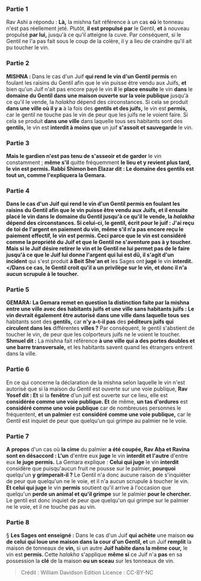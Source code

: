 
### Partie 1
Rav Ashi a répondu : <b>Là,</b> la mishna fait référence à un cas <b>où</b> le tonneau n'est pas réellement jeté. Plutôt, <b>il est propulsé par</b> le Gentil, <b>et</b> à nouveau propulsé <b>par lui,</b> jusqu'à ce qu'il atteigne la cuve. Par conséquent, si le Gentil ne l'a pas fait sous le coup de la colère, il y a lieu de craindre qu'il ait pu toucher le vin.

### Partie 2
<strong>MISHNA : </strong>Dans le cas d'un Juif <b>qui rend le vin d'un Gentil permis</b> en foulant les raisins du Gentil afin que le vin puisse être vendu aux Juifs, <b>et</b> bien qu'un Juif n'ait pas encore payé le vin <b>il</b> le <b>place ensuite</b> le vin <b>dans</b> le <b>domaine du Gentil dans une maison ouverte sur la voie publique</b> jusqu'à ce qu'il le vende, la <i>halakha</i> dépend des circonstances. Si cela se produit <b>dans une ville où il y a</b> à la fois des <b>gentils et des juifs,</b> le vin est <b>permis,</b> car le gentil ne touche pas le vin de peur que les juifs ne le voient faire. Si cela se produit <b>dans une ville</b> dans laquelle tous ses</b> habitants sont des <b>gentils,</b> le vin est <b>interdit à moins que</b> un juif <b>s'assoit et sauvegarde</b> le vin.

### Partie 3
<b>Mais le gardien n'est pas tenu de s'asseoir et de garder</b> le vin constamment ; <b>même s'il</b> quitte fréquemment <b>le lieu <b>et y revient</b> plus tard, le vin est <b>permis. Rabbi Shimon ben Elazar dit :</b> Le <b>domaine des gentils est</b> tout <b>un, </b> comme l'expliquera la Gemara.

### Partie 4
Dans le cas d'un Juif <b>qui rend le vin d'un Gentil permis</b> en foulant les raisins du Gentil afin que le vin puisse être vendu aux Juifs, <b>et il</b> ensuite <b>placé</b> le vin <b>dans</b> le <b>domaine</b> du Gentil jusqu'à ce qu'il le vende, la <i>halakha</i> dépend des circonstances. Si <b>celui-ci,</b> le gentil, <b>écrit pour</b> le juif : <b>J'ai reçu de toi de l'argent</b> en paiement du vin, même s'il n'a pas encore reçu le paiement effectif, le vin est <b>permis.</b> Ceci parce que le vin est considéré comme la propriété du Juif et que le Gentil ne s'aventure pas à y toucher. <b>Mais si le Juif désire retirer</b> le vin <b>et</b> le Gentil <b>ne lui permet pas</b> de le faire <b>jusqu'à ce que</b> le Juif lui <b>donne l'argent</b> qui lui est dû, il s'agit d'un incident</b> qui s'est produit <b>à Beit She'an et</b> les Sages ont <b>jugé</b> le vin <b>interdit. </Dans ce cas, le Gentil croit qu'il a un privilège sur le vin, et donc il n'a aucun scrupule à le toucher.

### Partie 5
<strong>GEMARA:</strong> La Gemara remet en question la distinction faite par la mishna entre une ville avec des habitants juifs et une ville sans habitants juifs : Le vin devrait <b>également</b> être autorisé <b>dans une ville</b> dans laquelle tous ses</b> habitants sont des <b>gentils,</b> car <b>n'y a-t-il pas</b> des <b>péditeurs juifs qui circulent dans les</b> différentes <b>villes ?</b> Par conséquent, le gentil s'abstient de toucher le vin, de peur que les colporteurs juifs ne le voient le toucher. <b>Shmuel dit :</b> La mishna fait référence <b>à une ville qui a des portes doubles et une barre transversale,</b> et les habitants savent quand les étrangers entrent dans la ville.

### Partie 6
En ce qui concerne la déclaration de la mishna selon laquelle le vin n'est autorisé que si la maison du Gentil est ouverte sur une voie publique, <b>Rav Yosef dit : Et</b> si la <b>fenêtre</b> d'un juif est ouverte sur ce lieu, elle est <b>considérée comme une voie publique. Et</b> de même, <b>un tas d'ordures</b> est <b>considéré comme une voie publique</b> car de nombreuses personnes le fréquentent, <b>et un palmier</b> est <b>considéré comme une voie publique,</b> car le Gentil est inquiet de peur que quelqu'un qui grimpe au palmier ne le voie.

### Partie 7
<b>A propos</b> d'un cas où <b>la cime</b> du palmier <b>a été coupée, Rav Aḥa et Ravina sont en désaccord : L'un</b> d'entre eux <b>juge</b> le vin <b>interdit et l'autre</b> d'entre eux <b>le juge</b> <b>permis.</b> La Gemara explique : <b>Celui qui juge</b> le vin <b>interdit</b> considère que puisqu'aucun fruit ne pousse sur le palmier, <b>pourquoi</b> quelqu'un <b>y grimperait-il ?</b> Le Gentil n'a donc aucune raison de s'inquiéter de peur que quelqu'un ne le voie, et il n'a aucun scrupule à toucher le vin. <b>Et celui qui juge</b> le vin <b>permis</b> soutient qu'il arrive à l'occasion que quelqu'un <b>perde un animal et qu'il grimpe</b> sur le palmier <b>pour le chercher.</b> Le gentil est donc inquiet de peur que quelqu'un qui grimpe sur le palmier ne le voie, et il ne touche pas au vin.

### Partie 8
§ <b>Les Sages ont enseigné :</b> Dans le cas d'un Juif <b>qui achète</b> une maison <b>ou de celui qui loue une maison dans la cour d'un Gentil, et</b> un Juif <b>remplit</b> la maison de tonneaux de <b>vin,</b> si un autre <b>Juif habite dans la même cour,</b> le vin est <b>permis. </b> Cette <i>halakha</i> s'applique <b>même si</b> ce Juif n'a <b>pas</b> en sa possession</b> la <b>clé</b> de la maison <b>ou un sceau</b> sur les tonneaux de vin.

>Crédit : William Davidson Edition
>Licence : CC-BY-NC